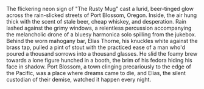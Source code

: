 The flickering neon sign of "The Rusty Mug" cast a lurid, beer-tinged glow across the rain-slicked streets of Port Blossom, Oregon. Inside, the air hung thick with the scent of stale beer, cheap whiskey, and desperation.  Rain lashed against the grimy windows, a relentless percussion accompanying the melancholic drone of a bluesy harmonica solo spilling from the jukebox.  Behind the worn mahogany bar, Elias Thorne, his knuckles white against the brass tap, pulled a pint of stout with the practiced ease of a man who'd poured a thousand sorrows into a thousand glasses.  He slid the foamy brew towards a lone figure hunched in a booth, the brim of his fedora hiding his face in shadow. Port Blossom, a town clinging precariously to the edge of the Pacific, was a place where dreams came to die, and Elias, the silent custodian of their demise, watched it happen every night.
